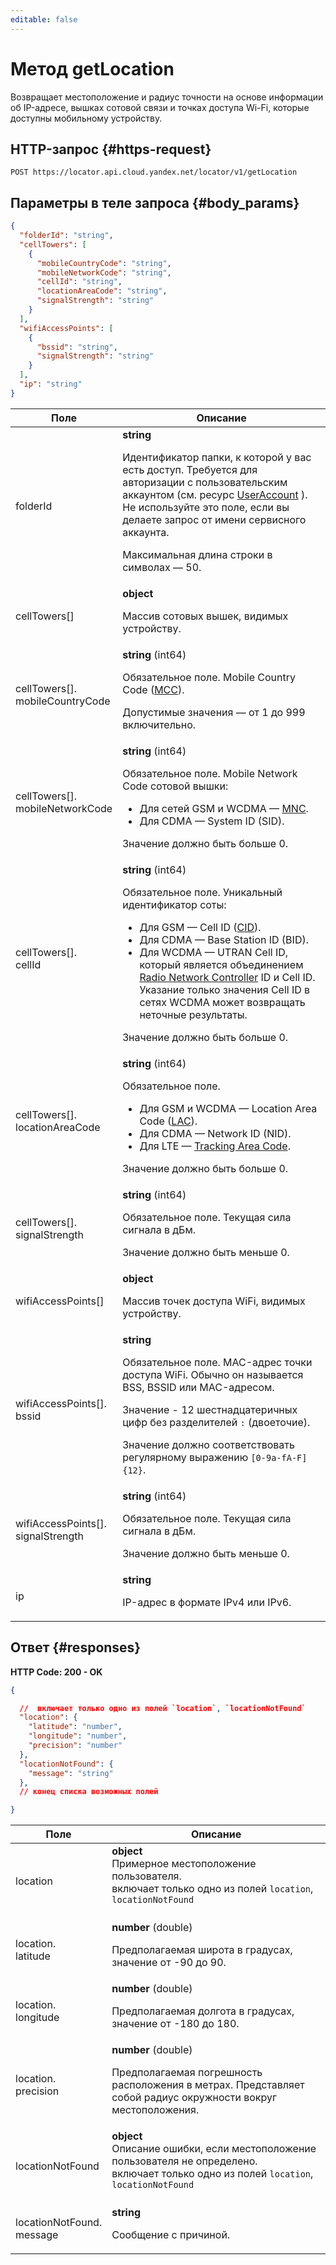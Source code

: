 ```yaml
---
editable: false
---
```


# Метод getLocation
Возвращает местоположение и радиус точности на основе информации об IP-адресе,
вышках сотовой связи и точках доступа Wi-Fi, которые доступны мобильному устройству.
 

 
## HTTP-запрос {#https-request}
```
POST https://locator.api.cloud.yandex.net/locator/v1/getLocation
```
 
## Параметры в теле запроса {#body_params}
 
```json 
{
  "folderId": "string",
  "cellTowers": [
    {
      "mobileCountryCode": "string",
      "mobileNetworkCode": "string",
      "cellId": "string",
      "locationAreaCode": "string",
      "signalStrength": "string"
    }
  ],
  "wifiAccessPoints": [
    {
      "bssid": "string",
      "signalStrength": "string"
    }
  ],
  "ip": "string"
}
```

 
Поле | Описание
--- | ---
folderId | **string**<br><p>Идентификатор папки, к которой у вас есть доступ. Требуется для авторизации с пользовательским аккаунтом (см. ресурс <a href="/docs/iam/api-ref/UserAccount#representation">UserAccount</a> ). Не используйте это поле, если вы делаете запрос от имени сервисного аккаунта.</p> <p>Максимальная длина строки в символах — 50.</p> 
cellTowers[] | **object**<br><p>Массив сотовых вышек, видимых устройству.</p> 
cellTowers[].<br>mobileCountryCode | **string** (int64)<br><p>Обязательное поле. Mobile Country Code (<a href="https://en.wikipedia.org/wiki/Mobile_country_code">MCC</a>).</p> <p>Допустимые значения — от 1 до 999 включительно.</p> 
cellTowers[].<br>mobileNetworkCode | **string** (int64)<br><p>Обязательное поле. Mobile Network Code сотовой вышки:</p> <ul> <li>Для сетей GSM и WCDMA — <a href="https://en.wikipedia.org/wiki/Mobile_country_code">MNC</a>.</li> <li>Для CDMA — System ID (SID).</li> </ul> <p>Значение должно быть больше 0.</p> 
cellTowers[].<br>cellId | **string** (int64)<br><p>Обязательное поле. Уникальный идентификатор соты:</p> <ul> <li>Для GSM — Cell ID (<a href="https://en.wikipedia.org/wiki/Cell_ID">CID</a>).</li> <li>Для CDMA — Base Station ID (BID).</li> <li>Для WCDMA — UTRAN Cell ID, который является объединением <a href="https://en.wikipedia.org/wiki/Radio_Network_Controller">Radio Network Controller</a> ID и Cell ID. Указание только значения Cell ID в сетях WCDMA может возвращать неточные результаты.</li> </ul> <p>Значение должно быть больше 0.</p> 
cellTowers[].<br>locationAreaCode | **string** (int64)<br><p>Обязательное поле.</p> <ul> <li>Для GSM и WCDMA — Location Area Code (<a href="https://en.wikipedia.org/wiki/Mobility_management#Location_area">LAC</a>).</li> <li>Для CDMA — Network ID (NID).</li> <li>Для LTE — <a href="https://en.wikipedia.org/wiki/Mobility_management#Tracking_area">Tracking Area Code</a>.</li> </ul> <p>Значение должно быть больше 0.</p> 
cellTowers[].<br>signalStrength | **string** (int64)<br><p>Обязательное поле. Текущая сила сигнала в дБм.</p> <p>Значение должно быть меньше 0.</p> 
wifiAccessPoints[] | **object**<br><p>Массив точек доступа WiFi, видимых устройству.</p> 
wifiAccessPoints[].<br>bssid | **string**<br><p>Обязательное поле. MAC-адрес точки доступа WiFi. Обычно он называется BSS, BSSID или MAC-адресом.</p> <p>Значение - 12 шестнадцатеричных цифр без разделителей <code>:</code> (двоеточие).</p> <p>Значение должно соответствовать регулярному выражению <code>[0-9a-fA-F]{12}</code>.</p> 
wifiAccessPoints[].<br>signalStrength | **string** (int64)<br><p>Обязательное поле. Текущая сила сигнала в дБм.</p> <p>Значение должно быть меньше 0.</p> 
ip | **string**<br><p>IP-адрес в формате IPv4 или IPv6.</p> 
 
## Ответ {#responses}
**HTTP Code: 200 - OK**

```json 
{

  //  включает только одно из полей `location`, `locationNotFound`
  "location": {
    "latitude": "number",
    "longitude": "number",
    "precision": "number"
  },
  "locationNotFound": {
    "message": "string"
  },
  // конец списка возможных полей

}
```

 
Поле | Описание
--- | ---
location | **object**<br>Примерное местоположение пользователя. <br> включает только одно из полей `location`, `locationNotFound`<br><br>
location.<br>latitude | **number** (double)<br><p>Предполагаемая широта в градусах, значение от -90 до 90.</p> 
location.<br>longitude | **number** (double)<br><p>Предполагаемая долгота в градусах, значение от -180 до 180.</p> 
location.<br>precision | **number** (double)<br><p>Предполагаемая погрешность расположения в метрах. Представляет собой радиус окружности вокруг местоположения.</p> 
locationNotFound | **object**<br>Описание ошибки, если местоположение пользователя не определено. <br> включает только одно из полей `location`, `locationNotFound`<br><br>
locationNotFound.<br>message | **string**<br><p>Сообщение с причиной.</p> 
